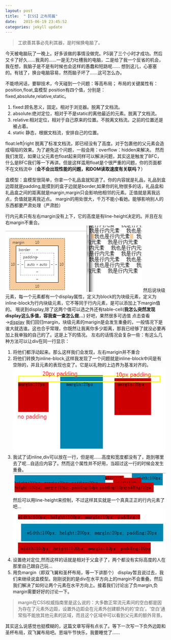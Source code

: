 ```yaml
---
layout: post
title:  "【CSS】之布局篇"
date:   2015-06-19 23:45:52
categories: jekyll update
---
```


>工欲善其事必先利其器，是时候换电脑了。
 
今天被电脑玩了一晚上。好多该做的事情没做完。PS装了三个小时才成功。然后又卡了好久……我真的……一是无力吐槽我的电脑，二是给了我一个反省的机会，我在想，我脑子是不是有时候也会这样的愚蠢和短路呢……
想到这儿，心塞塞的。有钱了，换台电脑容易，然而脑子坏了……这可怎么办。

不能喷闲话，要聊技术，今天碰到一个问题：等高布局；
布局的关键属性有：position,float,盒模型
position有四个值，分别是：fixed,absolute,relative,static。

1. fixed:顾名思义，固定。相对于浏览器。脱离了文档流。
2. absolute:绝对定位，相对于不是static的离他最近的元素。脱离了文档流。
3. relative:相对定位，相对于自己原来的位置。不脱离文档流。之前的位置还是被占着。
3. static 静态，根据文档流，安排自己的位置。

float:left|right 脱离了标准文档流，即已经没有了高度。对于包裹他的父元素会造成塌陷的效果。为了避免这个问题，一般会用：overflow：hidden来解决。
然而我们发现，如果让父元素也float起来同样可以解决问题，其实这是触发了BFC，什么是BFC我们等一下再讲。但是这样滥用float是个很严重的问题，你的页面都不在文档流中（<strong>会不会出现性能的问题，和DOM读取速度有关联吗？</strong>）

盒模型：盒模型很简单，你拿一个礼品盒就知道了。你的内容就是礼品，礼品到盒边距就是padding,能摸到的盒子边就是border,如果你的礼物很多的话，礼品盒和礼品盒之间的距离就是margin,margin只会影响他相邻的元素。正值就是离我远点，负值就是离我近点。
margin的用处很大，千万不能小看她。能够影响别人的东西都要严肃处理（严肃脸）

行内元素只有左右margin没有上下，它的高度是有line-height决定的。并且在左右margin不重合。
![行内元素的margin值](/assets/06-19/span.png)
然后说块级元素，每一个元素都有一个display属性，定义为block的为块级元素，定义为inline-block为行内块级元素，它不等同于行内元素，是可以添加上下margin值的。
哦说到display,除了这两个值可以选之外还有table-cell(<strong>我怎么突然发现display这么多值，容我查一查怎么做…</strong>)
好吧，果然很多可选值 点击查看→[display](https://developer.mozilla.org/zh-CN/docs/CSS/display)
我们回归margin，块级元素的marigin是会发生重叠的，一般情况下是谁大就选谁。这也合乎常理，你既然让我离你多少距离，那我已经够了就没必要再加上我单独的自己的了。这是上下的情况。
左右的话情况会复杂一些：有这么几种方法可以让div在同一行显示：

1. 将他们都浮动起来。那么这样我们会发现，左右marigin并不重合
2. 将他们转换为inline-block,这样我发现了一个问题就是inline-block中间是有空隙的，并且元素的表现也变了。它是以礼物的上边界为基准对齐的。
![inline-block的对齐方式](/assets/06-19/padding.png)
3. 我试了试inline,div可以放在一行，但是呢……高度和宽度都没有了，跑到哪里去了呢…自适应内容了。然而这个属性并不好用，当超过这一行的时候会发生重叠。
![inline的布局](/assets/06-19/inline.png)
    然后可以用line-height来控制，不过这样其实就是一个真真正正的行内元素了吧…
![line-lineheight](/assets/06-19/lineheight.png)
4. 设置绝对定位,然而这样的话就是相对于父盒子了，两个都没有实际高度的人在那里自己跟自己玩…
5. 用负margin（即双飞翼和圣杯布局，等一下讲那个）
display暂且说过去，我们来继续说盒模型。刚刚说到的是div在水平方向上的margin不会重叠。然后我们解决了如何让两个元素在水平方向上。接着我们讨论出了负margin,负margin需要好好的讨论一下。

> margin在CSS权威指南里是这么说的：大多数正常流元素间的空白都是因为存在了元素外边距，设置外边距会在元素外创建额外的的‘空白’。‘空白’通常指不能放其他元素的区域，而且这个区域中可以看到父元素的额外背景。

其实这么说感觉也挺模糊的，这篇文章写得有点长了。等下一次写一下负外边距和圣杯布局，双飞翼布局吧。恩端午节快乐，我要睡觉了……